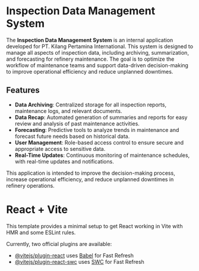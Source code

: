# Inspection Data Management System

The **Inspection Data Management System** is an internal application developed for PT. Kilang Pertamina International. This system is designed to manage all aspects of inspection data, including archiving, summarization, and forecasting for refinery maintenance. The goal is to optimize the workflow of maintenance teams and support data-driven decision-making to improve operational efficiency and reduce unplanned downtimes.

## Features

- **Data Archiving**: Centralized storage for all inspection reports, maintenance logs, and relevant documents.
- **Data Recap**: Automated generation of summaries and reports for easy review and analysis of past maintenance activities.
- **Forecasting**: Predictive tools to analyze trends in maintenance and forecast future needs based on historical data.
- **User Management**: Role-based access control to ensure secure and appropriate access to sensitive data.
- **Real-Time Updates**: Continuous monitoring of maintenance schedules, with real-time updates and notifications.

This application is intended to improve the decision-making process, increase operational efficiency, and reduce unplanned downtimes in refinery operations.

# React + Vite

This template provides a minimal setup to get React working in Vite with HMR and some ESLint rules.

Currently, two official plugins are available:

- [@vitejs/plugin-react](https://github.com/vitejs/vite-plugin-react/blob/main/packages/plugin-react/README.md) uses [Babel](https://babeljs.io/) for Fast Refresh
- [@vitejs/plugin-react-swc](https://github.com/vitejs/vite-plugin-react-swc) uses [SWC](https://swc.rs/) for Fast Refresh
